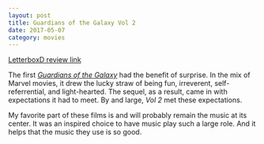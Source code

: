 ```yaml
---
layout: post
title: Guardians of the Galaxy Vol 2 
date: 2017-05-07
category: movies
---
```

 
[LetterboxD review link](https://letterboxd.com/samarthbhaskar/film/guardians-of-the-galaxy-vol-2/)

The first <em><a href="https://letterboxd.com/samarthbhaskar/film/guardians-of-the-galaxy/">Guardians of the Galaxy</a></em> had the benefit of surprise. In the mix of Marvel movies, it drew the lucky straw of being fun, irreverent, self-referrential, and light-hearted. The sequel, as a result, came in with expectations it had to meet. By and large, <em>Vol 2</em> met these expectations. 

My favorite part of these films is and will probably remain the music at its center. It was an inspired choice to have music play such a large role. And it helps that the music they use is so good.